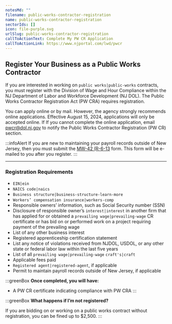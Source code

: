 ```yaml
---
notesMd: ""
filename: public-works-contractor-registration
name: public-works-contractor-registration
sectorIds: []
icon: file-purple.svg
urlSlug: public-works-contractor-registration
callToActionText: Complete My PW CR Application
callToActionLink: https://www.njportal.com/lwd/pwcr
---
```


## **Register Your Business as a Public Works Contractor**

If you are interested in working on `public works|public-works` contracts, you must register with the Division of Wage and Hour Compliance within the NJ Department of Labor and Workforce Development (NJ DOL). The Public Works Contractor Registration Act (PW CRA) requires registration.

You can apply online or by mail. However, the agency strongly recommends online applications. Effective August 15, 2024, applications will only be accepted online. If
If you cannot complete the online application, email pwcr@dol.nj.gov to notify the Public Works Contractor Registration (PW CR) section.

:::infoAlert
If you are new to maintaining your payroll records outside of New Jersey, then you must submit the [MW-42 (R-6-13](https://www.nj.gov/labor/wageandhour/assets/PDFs/mw-42-payroll.pdf) form. This form will be e-mailed to you after you register.
:::

---

### Registration Requirements

- `EIN|ein`
- `NAICS code|naics`
- `Business structure|business-structure-learn-more`
- `Workers’ compensation insurance|workers-comp`
- Responsible owners’ information, such as Social Security number (SSN)
- Disclosure of responsible owner’s `interest|interest` in another firm that has applied for or obtained a `prevailing wage|prevailing-wage` CR certificate or has bid on or performed work on a project requiring payment of the prevailing wage
- List of any other business interest
- Registered apprenticeship certification statement
- List any notice of violations received from NJDOL, USDOL, or any other state or federal labor law within the last five years
- List of all `prevailing wage|prevailing-wage` `craft's|craft`
- Applicable fees paid
- `Registered agent|registered-agent`, if applicable
- Permit to maintain payroll records outside of New Jersey, if applicable

:::greenBox
**Once completed, you will have:**

- A PW CR certificate indicating compliance with PW CRA
  :::

:::greenBox
**What happens if I’m not registered?**

If you are bidding on or working on a public works contract without registration, you can be fined up to $2,500.
:::
